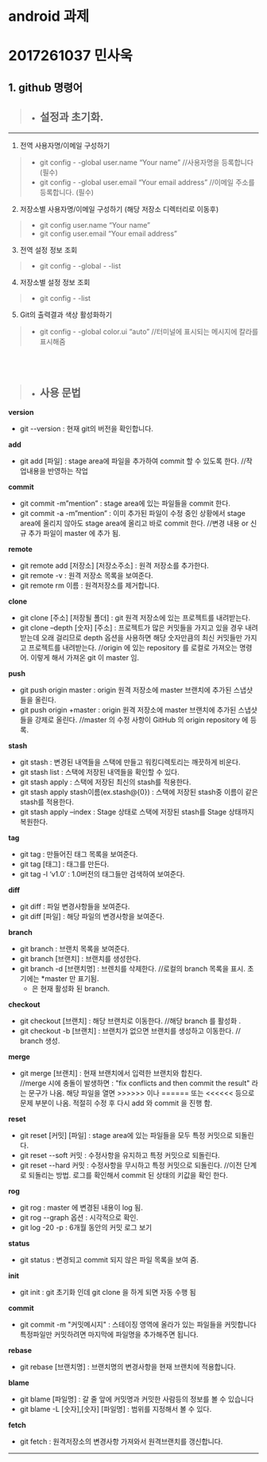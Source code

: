 # android 과제
2017261037 민사욱
=================


 ## 1. github 명령어
> + ## **설정과 초기화.**
---


1. 전역 사용자명/이메일 구성하기
 > * git config - -global user.name “Your name”                    //사용자명을 등록합니다 (필수)
>  * git config - -global user.email “Your email address”         //이메일 주소를 등록합니다. (필수)

2. 저장소별 사용자명/이메일 구성하기 (해당 저장소 디렉터리로 이동후)
>  * git config user.name “Your name”
>  * git config user.email “Your email address”

3. 전역 설정 정보 조회
> * git config - -global - -list

4. 저장소별 설정 정보 조회
>  * git config - -list

5. Git의 출력결과 색상 활성화하기
>  * git config - -global color.ui “auto”       //터미널에 표시되는 메시지에 칼라를 표시해줌

<br></br>
> + ## **사용 문법**

**version**
* git --version  : 현재 git의 버전을 확인합니다.

**add**
* git add [파일] : stage area에 파일을 추가하여 commit 할 수 있도록 한다.
 //작업내용을 반영하는 작업
 
**commit**
* git commit -m”mention” : stage area에 있는 파일들을 commit 한다.
* git commit -a -m”mention” : 이미 추가된 파일이 수정 중인 상황에서 stage area에 올리지 않아도 stage area에 올리고 바로 commit 한다.
//변경 내용 or 신규 추가 파일이 master 에 추가 됨.

**remote**
* git remote add [저장소] [저장소주소] : 원격 저장소를 추가한다.
* git remote -v : 원격 저장소 목록을 보여준다.
* git remote rm 이름 : 원격저장소를 제거합니다.

**clone**
* git clone [주소] [저장될 폴더] : git 원격 저장소에 있는 프로젝트를 내려받는다.
* git clone –depth [숫자] [주소] : 프로젝트가 많은 커밋들을 가지고 있을 경우 내려받는데 오래 걸리므로 depth 옵션을 사용하면 해당 숫자만큼의 최신 커밋들만 가지고 프로젝트를 내려받는다.
//origin 에 있는 repository 를 로컬로 가져오는 명령어.  이렇게 해서 가져온 git 이 master 임. 

**push**
* git push origin master : origin 원격 저장소에 master 브랜치에 추가된 스냅샷들을 올린다.
* git push origin +master : origin 원격 저장소에 master 브랜치에 추가된 스냅샷들을 강제로 올린다.
//master 의 수정 사항이 GitHub 의 origin repository 에 등록.

**stash**
* git stash : 변경된 내역들을 스택에 만들고 워킹디렉토리는 깨끗하게 비운다.
* git stash list : 스택에 저장된 내역들을 확인할 수 있다.
* git stash apply : 스택에 저장된 최신의 stash를 적용한다.
* git stash apply stash이름(ex.stash@{0}) : 스택에 저장된 stash중 이름이 같은 stash를 적용한다.
* git stash apply –index : Stage 상태로 스택에 저장된 stash를 Stage 상태까지 복원한다.

**tag**
+ git tag : 만들어진 태그 목록을 보여준다.
+ git tag [태그] : 태그를 만든다.
+ git tag -l ‘v1.0′ : 1.0버전의 태그들만 검색하여 보여준다.

**diff**
* git diff : 파일 변경사항들을 보여준다.
* git diff [파일] : 해당 파일의 변경사항을 보여준다.

**branch**
* git branch : 브랜치 목록을 보여준다.
* git branch [브랜치] : 브랜치를 생성한다.
* git branch -d [브랜치명] : 브렌치를 삭제한다.
//로컬의 branch 목록을 표시. 초기에는 *master 만 표기됨.
  * 은 현재 활성화 된 branch. 
  
**checkout**
* git checkout [브랜치] : 해당 브랜치로 이동한다.                                 //해당 branch 를 활성화 .
* git checkout -b [브랜치] : 브랜치가 없으면 브랜치를 생성하고 이동한다.           // branch 생성. 

**merge**
* git merge [브랜치] : 현재 브랜치에서 입력한 브랜치와 합친다.<br>
//merge 시에 충돌이 발생하면 : "fix conflicts and then commit the result" 라는 문구가 나옴. 
해당 파일을 열면 >>>>>> 이나 ====== 또는 <<<<<< 등으로 문제 부분이 나옴. 적절히 수정 후 다시 add 와 commit 을 진행 함. 

**reset**
* git reset [커밋] [파일] : stage area에 있는 파일들을 모두 특정 커밋으로 되돌린다.
* git reset --soft 커밋 : 수정사항을 유지하고 특정 커밋으로 되돌린다.
* git reset --hard 커밋 : 수정사항을 무시하고 특정 커밋으로 되돌린다.
//이전 단계로 되돌리는 방법. 로그를 확인해서 commit 된 상태의 키값을 확인 한다.

**rog**
* git rog : master 에 변경된 내용이 log 됨. 
* git rog --graph 옵션 : 시각적으로 확인. 
* git log -20 -p   :  6개월 동안의 커밋 로그 보기

**status**
* git status : 변경되고 commit 되지 않은 파일 목록을 보여 줌. 

**init**
* git init :  git 초기화 인데 git clone 을 하게 되면 자동 수행 됨

**commit**
* git commit -m "커밋메시지" : 스테이징 영역에 올라가 있는 파일들을 커밋합니다 특정파일만 커밋하려면 마지막에 파일명을 추가해주면 됩니다.

**rebase**
* git rebase [브랜치명] : 브랜치명의 변경사항을 현재 브랜치에 적용합니다.

**blame**
* git blame [파일명] : 갈 줄 앞에 커밋명과 커밋한 사람등의 정보를 볼 수 있습니다
* git blame -L [숫자],[숫자] [파일명] : 범위를 지정해서 볼 수 있다.

**fetch**
* git fetch : 원격저장소의 변경사항 가져와서 원격브랜치를 갱신합니다.

---
